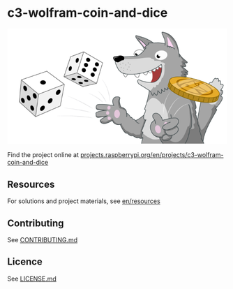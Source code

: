 # c3-wolfram-coin-and-dice

![c3-wolfram-coin-and-dice](banner.png)

Find the project online at [projects.raspberrypi.org/en/projects/c3-wolfram-coin-and-dice](https://projects.raspberrypi.org/en/projects/c3-wolfram-coin-and-dice)

## Resources
For solutions and project materials, see [en/resources](https://github.com/raspberrypilearning/c3-wolfram-coin-and-dice/tree/master/en/resources)

## Contributing
See [CONTRIBUTING.md](CONTRIBUTING.md)

## Licence
 See [LICENSE.md](LICENSE.md)